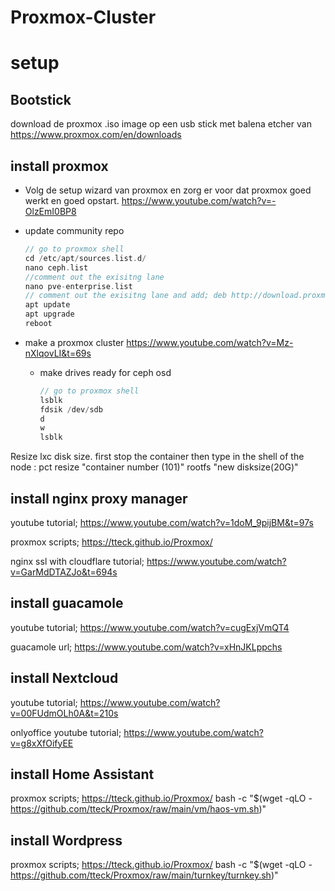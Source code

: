 # Proxmox-Cluster


# setup

## Bootstick
download de proxmox .iso image op een usb stick met balena etcher van https://www.proxmox.com/en/downloads

## install proxmox

* Volg de setup wizard van proxmox en zorg er voor dat proxmox goed werkt en goed opstart.
  https://www.youtube.com/watch?v=-OlzEmI0BP8

* update community repo
  ```c
  // go to proxmox shell
  cd /etc/apt/sources.list.d/
  nano ceph.list
  //comment out the exisitng lane
  nano pve-enterprise.list
  // comment out the exisitng lane and add; deb http://download.proxmox.com/debian/pve bookworm pve-no-subscription
  apt update
  apt upgrade
  reboot
  ```

* make a proxmox cluster
  https://www.youtube.com/watch?v=Mz-nXlqovLI&t=69s
  * make drives ready for ceph osd
    ```c
    // go to proxmox shell
    lsblk
    fdsik /dev/sdb
    d
    w
    lsblk
    ```

Resize lxc disk size. first stop the container then type in the shell of the node : pct resize "container number (101)" rootfs "new disksize(20G)"


## install nginx proxy manager
youtube tutorial; https://www.youtube.com/watch?v=1doM_9pijBM&t=97s 

proxmox scripts; https://tteck.github.io/Proxmox/ 

nginx ssl with cloudflare tutorial; https://www.youtube.com/watch?v=GarMdDTAZJo&t=694s

## install guacamole
youtube tutorial; https://www.youtube.com/watch?v=cugExjVmQT4

guacamole url; https://www.youtube.com/watch?v=xHnJKLppchs

## install Nextcloud
youtube tutorial; https://www.youtube.com/watch?v=00FUdmOLh0A&t=210s

onlyoffice youtube tutorial; https://www.youtube.com/watch?v=g8xXfOifyEE

## install Home Assistant
proxmox scripts; https://tteck.github.io/Proxmox/ 
bash -c "$(wget -qLO - https://github.com/tteck/Proxmox/raw/main/vm/haos-vm.sh)"

## install Wordpress
proxmox scripts; https://tteck.github.io/Proxmox/ 
bash -c "$(wget -qLO - https://github.com/tteck/Proxmox/raw/main/turnkey/turnkey.sh)"


